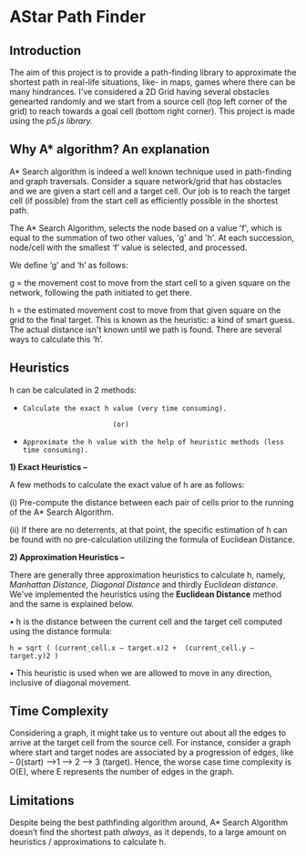 # AStar Path Finder

## Introduction
The aim of this project is to provide a path-finding library to approximate the shortest path in real-life situations, like- in maps, games where there can be many hindrances.
I've considered a 2D Grid having several obstacles genearted randomly and we start from a source cell (top left corner of the grid) to reach towards a goal cell (bottom right corner). This project is made using the _p5.js library._
## Why A* algorithm? An explanation
A* Search algorithm is indeed a well known technique used in path-finding and graph traversals. Consider a square network/grid that has obstacles and we are given a start cell and a target cell. Our job is to reach the target cell (if possible) from the start cell as efficiently possible in the shortest path. 

The A* Search Algorithm, selects the node based on a value 'f', which is equal to the summation of two other values, 'g' and 'h'. At each succession, node/cell with the smallest ‘f’ value is selected, and processed.

We define ‘g’ and ‘h’ as follows:

g = the movement cost to move from the start cell to a given square on the network, following the path initiated to get there.

h = the estimated movement cost to move from that given square on the grid to the final target. This is known as the heuristic: a kind of smart guess. The actual distance isn't known until we path is found. There are several ways to calculate this ‘h’.
## Heuristics
h can be calculated in 2 methods:
* `Calculate the exact h value (very time consuming).` 

                            (or)
                            
* `Approximate the h value with the help of heuristic methods (less time consuming).`

**1) Exact Heuristics –**

A few methods to calculate the exact value of h are as follows:

(i) Pre-compute the distance between each pair of cells prior to the running of the A* Search Algorithm.

(ii) If there are no deterrents, at that point, the specific estimation of h can be found with no pre-calculation utilizing the formula of Euclidean Distance.

**2) Approximation Heuristics –**

There are generally three approximation heuristics to calculate h, namely, _Manhattan Distance, Diagonal Distance_ and thirdly _Euclidean distance._ We've implemented the heuristics using the **Euclidean Distance** method and the same is explained below.

• h is the distance between the current cell and the target cell computed using the distance formula:
   
   `h = sqrt ( (current_cell.x – target.x)2 + 
            (current_cell.y – target.y)2 )` 
            
• This heuristic is used when we are allowed to move in any direction, inclusive of diagonal movement.
## Time Complexity
Considering a graph, it might take us to venture out about all the edges to arrive at the target cell from the source cell. For instance, consider a graph where start and target nodes are associated by a progression of edges, like – 0(start) –>1 –> 2 –> 3 (target).
Hence, the worse case time complexity is O(E), where E represents the number of edges in the graph.
## Limitations
Despite being the best pathfinding algorithm around, A* Search Algorithm doesn’t find the shortest path _always_, as it depends, to a large amount on heuristics / approximations to calculate h.




